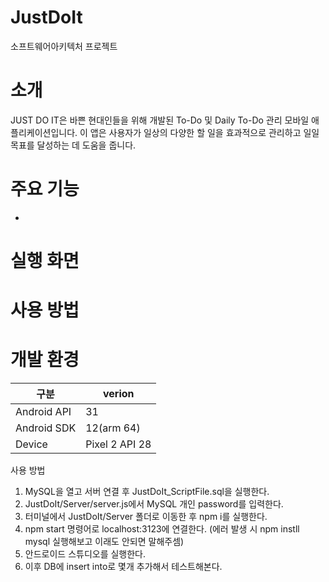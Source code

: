 # JustDoIt
소프트웨어아키텍처 프로젝트

# 소개
JUST DO IT은 바쁜 현대인들을 위해 개발된 To-Do 및 Daily To-Do 관리 모바일 애플리케이션입니다. 이 앱은 사용자가 일상의 다양한 할 일을 효과적으로 관리하고 일일 목표를 달성하는 데 도움을 줍니다.

# 주요 기능 
- 

# 실행 화면 


# 사용 방법



# 개발 환경

|구분|verion|
|------|-----|
|Android API|31|
|Android SDK|12(arm 64)|
|Device|Pixel 2 API 28|

사용 방법
1. MySQL을 열고 서버 연결 후 JustDoIt_ScriptFile.sql을 실행한다.
2. JustDoIt/Server/server.js에서 MySQL 개인 password를 입력한다.
3. 터미널에서 JustDoIt/Server 폴더로 이동한 후 npm i를 실행한다.
4. npm start 명령어로 localhost:3123에 연결한다. (에러 발생 시 npm instll mysql 실행해보고 이래도 안되면 말해주셈)
5. 안드로이드 스튜디오를 실행한다.
6. 이후 DB에 insert into로 몇개 추가해서 테스트해본다.
